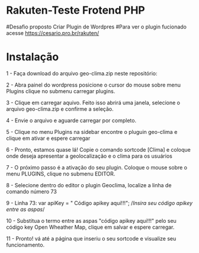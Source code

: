 # Rakuten-Teste Frotend PHP
#Desafio proposto Criar Plugin de Wordpres 
#Para ver o plugin fucionado acesse https://cesario.pro.br/rakuten/

# Instalação 

1 - Faça download do arquivo geo-clima.zip neste repositório:

2 - Abra painel do wordpress posicione o cursor do mouse sobre menu Plugins clique no submenu carregar plugins.

3 - Clique em carregar aquivo. Feito isso abrirá uma janela, selecione o arquivo geo-clima.zip e confirme a seleção.

4 - Envie o arquivo e aguarde carregar por completo.

5 - Clique no menu Plugins na sidebar encontre o pluguin geo-clima e clique em ativar e espere carregar

6 - Pronto, estamos quase lá! Copie o comando sortcode [Clima] e coloque onde deseja apresentar a geolocalização e o clima para os usuários

7 - O próximo passo é a ativação do seu plugin. Coloque o mouse sobre o menu PLUGINS, clique no submenu EDITOR.

8 - Selecione dentro do editor o plugin Geoclima, localize a linha de comando número 73

9 - Linha 73: var apiKey = " Código apikey aqui!!!"; /*Insira seu código apikey entre as aspas*/ 

10 - Substitua o termo entre as aspas "código apikey aqui!!!" pelo seu código key Open Wheather Map, clique em salvar e espere carregar.

11 - Pronto! vá até a página que inseriu o seu sortcode e visualize seu funcionamento.

